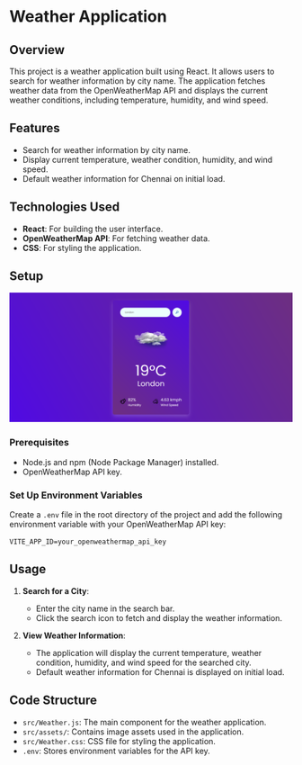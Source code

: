 # Weather Application

## Overview

This project is a weather application built using React. It allows users to search for weather information by city name. The application fetches weather data from the OpenWeatherMap API and displays the current weather conditions, including temperature, humidity, and wind speed.

## Features

- Search for weather information by city name.
- Display current temperature, weather condition, humidity, and wind speed.
- Default weather information for Chennai on initial load.

## Technologies Used

- **React**: For building the user interface.
- **OpenWeatherMap API**: For fetching weather data.
- **CSS**: For styling the application.

## Setup

![alt text](src/assets/image.png)

### Prerequisites

- Node.js and npm (Node Package Manager) installed.
- OpenWeatherMap API key.

### Set Up Environment Variables

Create a `.env` file in the root directory of the project and add the following environment variable with your OpenWeatherMap API key:

```env
VITE_APP_ID=your_openweathermap_api_key
```

## Usage

1. **Search for a City**:

    - Enter the city name in the search bar.
    - Click the search icon to fetch and display the weather information.

2. **View Weather Information**:

    - The application will display the current temperature, weather condition, humidity, and wind speed for the searched city.
    - Default weather information for Chennai is displayed on initial load.

## Code Structure

- `src/Weather.js`: The main component for the weather application.
- `src/assets/`: Contains image assets used in the application.
- `src/Weather.css`: CSS file for styling the application.
- `.env`: Stores environment variables for the API key.
